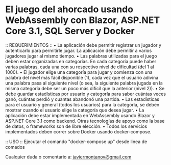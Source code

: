 # El juego del ahorcado usando WebAssembly con Blazor, ASP.NET Core 3.1, SQL Server y Docker

:: REQUERIMIENTOS ::
•	La aplicación debe permitir registrar un jugador y autenticarlo para permitirle jugar. La aplicación debe permitir a varios jugadores jugar al mismo tiempo.
•	Las palabras utilizadas para el juego deben estar organizadas en categorías. En cada categoría puede haber varias palabras, cada una con su respectivo nivel de dificultad (del 1 al 1000).
•	El jugador elige una categoría para jugar y comienza con una palabra del nivel más fácil disponible (1), cada vez que el usuario adivina una palabra pasa al siguiente nivel (o sea, la siguiente palabra jugada en la misma categoría debe ser un poco más difícil que la anterior (nivel 2)).
•	Se debe guardar estadísticas por usuario y categoría para saber cuántas veces ganó, cuántas perdió y cuantas abandonó una partida. 
•	Las estadísticas para el usuario y general (todos los usuarios) para la categoría, se deben mostrar cuando el usuario elige la categoría que desea jugar.
•	La aplicación debe estar implementada en WebAssembly usando Blazor y ASP.NET Core 3.1 como backend. Otras tecnologías de apoyo como la base de datos, o frameworks son de libre elección.
•	Todos los servicios implementados deben correr sobre Docker usando docker-compose.

:: USO ::
Ejecutar el comando "docker-compose up" desde linea de comados


Cualquier duda o comentario a: javiermontanov@gmail.com